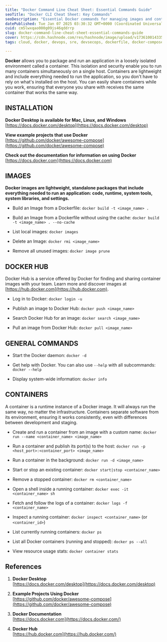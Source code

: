 ```yaml
---
title: "Docker Command Line Cheat Sheet: Essential Commands Guide"
seoTitle: "Docker CLI Cheat Sheet: Key Commands"
seoDescription: "Essential Docker commands for managing images and containers in a comprehensive cheat sheet for beginners and pros"
datePublished: Tue Jan 07 2025 03:30:32 GMT+0000 (Coordinated Universal Time)
cuid: cm5lwxqao000g09js46qddrrp
slug: docker-command-line-cheat-sheet-essential-commands-guide
cover: https://cdn.hashnode.com/res/hashnode/image/upload/v1736100143351/223f2971-e0ed-4eae-b94c-de60691eaac3.png
tags: cloud, docker, devops, sre, devsecops, dockerfile, docker-compose, docker-images

---
```


**Docker** allows you to package and run an application in a loosely isolated environment called a container. This isolation and security enable you to run many containers simultaneously on a single host. Containers are lightweight and include everything needed to run the application, so you don't have to rely on what's installed on the host. You can easily share containers while you work, ensuring that everyone you share with receives the same container that works the same way.

## INSTALLATION

**Docker Desktop is available for Mac, Linux, and Windows** [https://docs.docker.com/desktop](https://docs.docker.com/desktop)

**View example projects that use Docker** [https://github.com/docker/awesome-compose](https://github.com/docker/awesome-compose)

**Check out the documentation for information on using Docker** [https://docs.docker.com](https://docs.docker.com)

## IMAGES

**Docker images are lightweight, standalone packages that include everything needed to run an application: code, runtime, system tools, system libraries, and settings.**

* Build an Image from a Dockerfile: `docker build -t <image_name> .`
    
* Build an Image from a Dockerfile without using the cache: `docker build -t <image_name> . --no-cache`
    
* List local images: `docker images`
    
* Delete an Image: `docker rmi <image_name>`
    
* Remove all unused images: `docker image prune`
    

## DOCKER HUB

Docker Hub is a service offered by Docker for finding and sharing container images with your team. Learn more and discover images at [https://hub.docker.com](https://hub.docker.com).

* Log in to Docker: `docker login -u`
    
* Publish an image to Docker Hub: `docker push <image_name>`
    
* Search Docker Hub for an image: `docker search <image_name>`
    
* Pull an image from Docker Hub: `docker pull <image_name>`
    

## GENERAL COMMANDS

* Start the Docker daemon: `docker -d`
    
* Get help with Docker. You can also use `--help` with all subcommands: `docker --help`
    
* Display system-wide information: `docker info`
    

## CONTAINERS

A container is a runtime instance of a Docker image. It will always run the same way, no matter the infrastructure. Containers separate software from its environment, ensuring it works consistently, even with differences between development and staging.

* Create and run a container from an image with a custom name: `docker run --name <container_name> <image_name>`
    
* Run a container and publish its port(s) to the host: `docker run -p <host_port>:<container_port> <image_name>`
    
* Run a container in the background: `docker run -d <image_name>`
    
* Start or stop an existing container: `docker start|stop <container_name>`
    
* Remove a stopped container: `docker rm <container_name>`
    
* Open a shell inside a running container: `docker exec -it <container_name> sh`
    
* Fetch and follow the logs of a container: `docker logs -f <container_name>`
    
* Inspect a running container: `docker inspect <container_name>` (or `<container_id>`)
    
* List currently running containers: `docker ps`
    
* List all Docker containers (running and stopped): `docker ps --all`
    
* View resource usage stats: `docker container stats`
    

## References

1. **Docker Desktop**  
    [https://docs.docker.com/desktop](https://docs.docker.com/desktop)
    
2. **Example Projects Using Docker**  
    [https://github.com/docker/awesome-compose](https://github.com/docker/awesome-compose)
    
3. **Docker Documentation**  
    [https://docs.docker.com](https://docs.docker.com/)
    
4. **Docker Hub**  
    [https://hub.docker.com](https://hub.docker.com/)